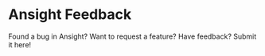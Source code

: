 # Ansight Feedback
Found a bug in Ansight? Want to request a feature? Have feedback? Submit it here!
